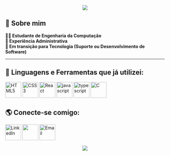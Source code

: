 <!-- Banner -->
<p align="center">
  <img src="https://capsule-render.vercel.app/api?type=waving&height=200&color=0:003300,50:00cc66,100:00ff99&text=Nicolas%20Gabriel%20Tomás&fontSize=40&fontAlignY=35&fontColor=ffffff&animation=fadeIn"/>
</p>

## 👋 Sobre mim
**👨‍💻 Estudante de Engenharia da Computação**  
**💼 Experiência Administrativa**  
**🚀 Em transição para Tecnologia (Suporte ou Desenvolvimento de Software)**

---

## 🚀 Linguagens e Ferramentas que já utilizei:
<p align="left">
  <!-- Frontend -->
  <img src="https://www.vectorlogo.zone/logos/w3_html5/w3_html5-icon.svg" alt="HTML5" width="50" height="50" />
  <img src="https://www.vectorlogo.zone/logos/w3_css/w3_css-icon~old.svg" alt="CSS3" width="50" height="50" />
  <img src="https://cdn.simpleicons.org/react/61DAFB" alt="React" width="50" height="50" />
  
  <!-- Backend & Languages -->
  <img width="50" height="50" alt="javascript" src="https://github.com/user-attachments/assets/826ed91c-cd68-4a62-9293-7e16532789c7" />
  <img width="50" height="50" alt="typescript" src="https://github.com/user-attachments/assets/74344f7d-d913-4dea-bb3d-c117fa5c135b" />
  <img width="50" height="50" alt="C" src="https://upload.wikimedia.org/wikipedia/commons/1/18/C_Programming_Language.svg"/>
  <p/>


## 🌎 Conecte-se comigo:
<p align="left">
  <!-- LinkedIn -->
  <a href="https://www.linkedin.com/in/nicolas-gabriel-tomas" target="_blank" rel="noreferrer" style="text-decoration: none;">
    <img src="https://www.vectorlogo.zone/logos/linkedin/linkedin-tile.svg" alt="LinkedIn" height="50"/>
  </a>
  <!-- Instagram -->
  <a href="https://www.instagram.com/nicolastomass_?igsh=MW0zcnk2eDgzZDkwYQ==" target="_blank" rel="noreferrer" style="text-decoration: none;">
    <img height="50" src="https://upload.wikimedia.org/wikipedia/commons/9/95/Instagram_logo_2022.svg" />
  </a>
  <!-- Email -->
  <a href="mailto:nic.gabriel.tom@gmail.com" target="_blank" rel="noreferrer" style="text-decoration: none;">
    <img src="https://upload.wikimedia.org/wikipedia/commons/4/4e/Gmail_Icon.png" alt="Email" width="50" height="50"/>
  </a>
</p>

<p align="center">
  <img src="https://capsule-render.vercel.app/api?type=waving&height=100&color=0:003300,50:00cc66,100:00ff99&section=footer"/>
<p/>
